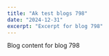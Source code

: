 ```yaml
---
title: "Ak test blogs 798"
date: "2024-12-31"
excerpt: "Excerpt for blog 798"
---
```


Blog content for blog 798